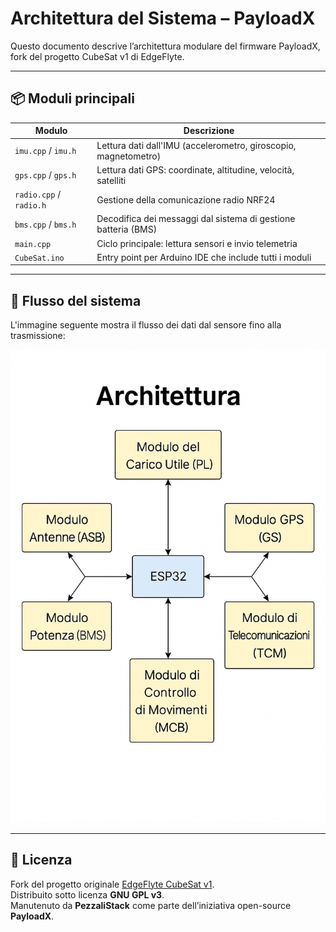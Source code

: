 # Architettura del Sistema – PayloadX

Questo documento descrive l’architettura modulare del firmware PayloadX, fork del progetto CubeSat v1 di EdgeFlyte.

---

## 📦 Moduli principali

| Modulo               | Descrizione |
|----------------------|-------------|
| `imu.cpp` / `imu.h`  | Lettura dati dall'IMU (accelerometro, giroscopio, magnetometro) |
| `gps.cpp` / `gps.h`  | Lettura dati GPS: coordinate, altitudine, velocità, satelliti |
| `radio.cpp` / `radio.h` | Gestione della comunicazione radio NRF24 |
| `bms.cpp` / `bms.h`  | Decodifica dei messaggi dal sistema di gestione batteria (BMS) |
| `main.cpp`           | Ciclo principale: lettura sensori e invio telemetria |
| `CubeSat.ino`        | Entry point per Arduino IDE che include tutti i moduli |

---

## 🔁 Flusso del sistema

L'immagine seguente mostra il flusso dei dati dal sensore fino alla trasmissione:

![PayloadX – Architettura di sistema](./architettura.png)

---

## 📄 Licenza

Fork del progetto originale [EdgeFlyte CubeSat v1](https://github.com/edgeflyte/CubeSatV1).  
Distribuito sotto licenza **GNU GPL v3**.  
Manutenuto da **PezzaliStack** come parte dell’iniziativa open-source **PayloadX**.
